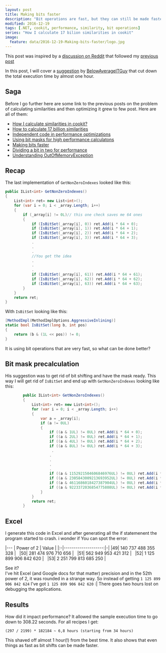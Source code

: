 ```yaml
---
layout: post
title: Making bits faster
description: "Bit operations are fast, but they can still be made faster"
modified: 2016-12-19
tags: [.NET, cookit, performance, similarity, bit operations]
series: "How I calculate 17 bilion similarities in cookit"
image:
  feature: data/2016-12-19-Making-bits-faster/logo.jpg
---
```


This post was inspired by a [discussion on Reddit](https://www.reddit.com/r/programming/comments/5i2x5r/using_bit_masks_for_highperformance_calculations/) that followed my [previous post](http://indexoutofrange.com/Using-bit-operations-for-performance-optimizations/)

In this post, I will cover a [suggestion](https://www.reddit.com/r/programming/comments/5i2x5r/using_bit_masks_for_highperformance_calculations/db5ujwc/) by [BelowAverageITGuy](https://www.reddit.com/user/BelowAverageITGuy) that cut down the total execution time by almost one hour.
<!--MORE-->

## Saga

Before I go further here are some link to the previous posts on the problem of calculating similarities and then optimizing it grew to few post. Here are all of them:

- [How I calculate similarities in cookit?](/How_I_calculate_similarities_in_cookit)
- [How to calculate 17 billion similarities](/How-to-calculate-17-billion-similarities)
- [Independent code in performance optimizations](/Independent-code-in-performance-optimizations)
- [Using bit masks for high performance calculatons](/Using-bit-operations-for-performance-optimizations)
- [Making bits faster](/Making-bits-faster)
- [Dividing a bit in two for performance](/Divide-and-conquer-bits-for-performance)
- [Understanding OutOfMemoryException](/Understanding-OutOfMemoryException)

## Recap 

The last implementation of `GetNonZeroIndexes` looked like this:

```csharp
public IList<int> GetNonZeroIndexes()
{
    List<int> ret= new List<int>();
    for (var i = 0; i < _array.Length; i++)
    {
        if (_array[i] != 0L)// this one check saves me 64 ones
        {
            if (IsBitSet(_array[i], 0)) ret.Add(i * 64 + 0);
            if (IsBitSet(_array[i], 1)) ret.Add(i * 64 + 1);
            if (IsBitSet(_array[i], 2)) ret.Add(i * 64 + 2);
            if (IsBitSet(_array[i], 3)) ret.Add(i * 64 + 3);
            .
            .
            .
            //You get the idea
            .
            .
            .
            if (IsBitSet(_array[i], 61)) ret.Add(i * 64 + 61);
            if (IsBitSet(_array[i], 62)) ret.Add(i * 64 + 62);
            if (IsBitSet(_array[i], 63)) ret.Add(i * 64 + 63);
        }
    }
    return ret;
}
```

With `IsBitSet` looking like this:

```csharp
[MethodImpl(MethodImplOptions.AggressiveInlining)]
static bool IsBitSet(long b, int pos)
{
    return (b & (1L << pos)) != 0;
}
```

It is using bit operations that are very fast, so what can be done better?

## Bit mask precalculation

His suggestion was to get rid of bit shifting and have the mask ready. This way I will get rid of `IsBitSet` and end up with `GetNonZeroIndexes` looking like this:  


```csharp
        public IList<int> GetNonZeroIndexes()
        {
            List<int> ret= new List<int>();
            for (var i = 0; i < _array.Length; i++)
            {
                var a = _array[i];
                if (a != 0UL)
                {
                    if ((a & 1UL) != 0UL) ret.Add(i * 64 + 0);
                    if ((a & 2UL) != 0UL) ret.Add(i * 64 + 1);
                    if ((a & 4UL) != 0UL) ret.Add(i * 64 + 2);
                    if ((a & 8UL) != 0UL) ret.Add(i * 64 + 3);
                     .
                    .
                    .
                    .
                    .
                    if ((a & 1152921504606846976UL) != 0UL) ret.Add(i * 64 + 60);
                    if ((a & 2305843009213693952UL) != 0UL) ret.Add(i * 64 + 61);
                    if ((a & 4611686018427387904UL) != 0UL) ret.Add(i * 64 + 62);
                    if ((a & 9223372036854775808UL) != 0UL) ret.Add(i * 64 + 63);
                }
            }
            return ret;
        }
```

## Excel

I generate this code in Excel and after generating all the if statemenent the program started to crash. i wonder if You can spot the error:

|---
| Power of 2 | Value |
|:-|--------------------:|-|
|49| 140 737 488 355 328 | &nbsp;
|50| 281 474 976 710 656 | &nbsp;
|51| 562 949 953 421 312 | &nbsp;
|52| 1 125 899 906 842 620 | &nbsp; 
|53| 2 251 799 813 685 250 | &nbsp;


See it?<br/>
I've hit Excel (and Google docs for that matter) precision and in the 52th power of 2, it was rounded in a strange way. So instead of getting `1 125 899 906 842 624` I've got `1 125 899 906 842 620` :| There goes two hours lost on debugging the applications.

## Results 

How did it impact performance? It allowed the sample execution time to go down to 308.22 seconds. For all recipes I  get:

```console    
(297 / 2199) * 182184 ~ 6,8 hours (starting from 34 hours)
```

This shaved off almost 1 hour(!) from the best time. It also shows that even things as fast as bit shifts can be made faster.


<style>
table{
    width:300px !important;
}
</style>